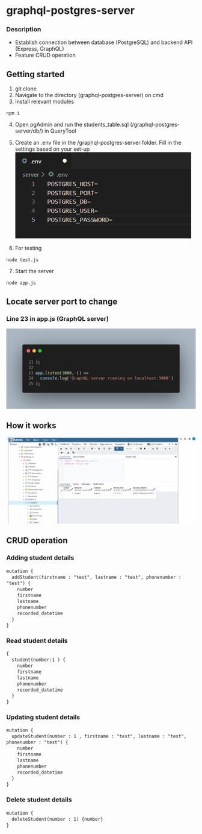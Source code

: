 # graphql-postgres-server
### Description
- Establish connection between database (PostgreSQL) and backend API (Express, GraphQL)
- Feature CRUD operation

## Getting started
1. git clone
2. Navigate to the directory (graphql-postgres-server) on cmd
3. Install relevant modules
```
npm i
```
4. Open pgAdmin and run the students_table.sql (/graphql-postgres-server/db/) in QueryTool
5. Create an .env file in the /graphql-postgres-server folder. Fill in the settings based on your set-up
![env](/docs-image/env.PNG)

6. For testing
```
node test.js
```
7. Start the server
```
node app.js
```
## Locate server port to change
### Line 23 in app.js (GraphQL server)
![line23](/docs-image/line23.png)

## How it works
![How it works](/docs-image/graphql-postgres.gif)

## CRUD operation
### Adding student details
```
mutation {
  addStudent(firstname : "test", lastname : "test", phonenumber : "test") {
    number
    firstname
    lastname
    phonenumber
    recorded_datetime
  }
}
```
### Read student details
```
{
  student(number:1 ) {
    number
    firstname
    lastname
    phonenumber
    recorded_datetime
  }
}
```
### Updating student details
```
mutation {
  updateStudent(number : 1 , firstname : "test", lastname : "test", phonenumber : "test") {
    number
    firstname
    lastname
    phonenumber
    recorded_datetime
  }
}
```
### Delete student details
```
mutation {
  deleteStudent(number : 1) {number}
}
```



